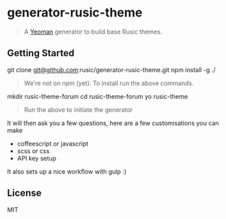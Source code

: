 # generator-rusic-theme
> A [Yeoman](http://yeoman.io) generator to build base Rusic themes.


## Getting Started

  git clone git@github.com:rusic/generator-rusic-theme.git
  npm install -g ./

> We're not on npm (yet). To install run the above commands.

  mkdir rusic-theme-forum
  cd rusic-theme-forum
  yo rusic-theme

> Run the above to initiate the generator

It will then ask you a few questions, here are a few customisations you can make

- coffeescript or javascript
- scss or css
- API key setup

It also sets up a nice workflow with gulp :)


## License

MIT

